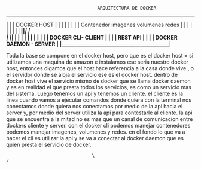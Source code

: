   
  
                                      ARQUITECTURA DE DOCKER
 ___________________________________________________________________________________________________
|                                                                                                   |
|                                           DOCKER HOST                                             | 
|                                                                                                   |
|                                                                                                   | 
|                                                                                                   |
|          Contenedor                 imagenes                volumenes               redes         |
|              |                          |                        |                     |          | 
|              |__________________________|________________________|_____________________|          |  
|              |_________________________________________________________________________|          |
|                                             |                                                     |
|                                             |                                                     | 
|                                             |                                                     |
|                                     DOCKER CLI- CLIENT                                            |
|                                                                                                   |
|                                         REST API                                                  |
|                                                                                                   | 
|                                    DOCKER DAEMON - SERVER                                         |
|___________________________________________________________________________________________________|



Toda la base se compone en el docker host, pero que es el docker host = si utilizamos una maquina de amazon e instalamos ese seria nuestro docker host, entonces digamos que el host hace referencia a la casa donde vive , o el servidor donde se aloja el servicio ese es el docker host. dentro de docker host vive el servicio mismo de docker que se llama docker daemon y es en realidad el que presta todos los servicios, es como un servicio mas del sistema.
Luego tenemos un api y tenemos un cliente. el cliente es la linea cuando vamos a ejecutar comandos donde quiera con la terminal nos conectamos donde quiera nos conectamos por medio de la api hacia el server y, por medio del server utiliza la api para contestarle al cliente. la api que se encuentra a la mitad no es mas que un canal de comunicacion entre dockers cliente y server. con el docker cli podemos manejar contenedores podemos manejar imagenes, volumenes y redes. en el fondo lo que va a hacer el cli es utilizar la api y se va a conectar al docker daemon que es quien presta el servicio de docker.




                                    \                                                                            /
